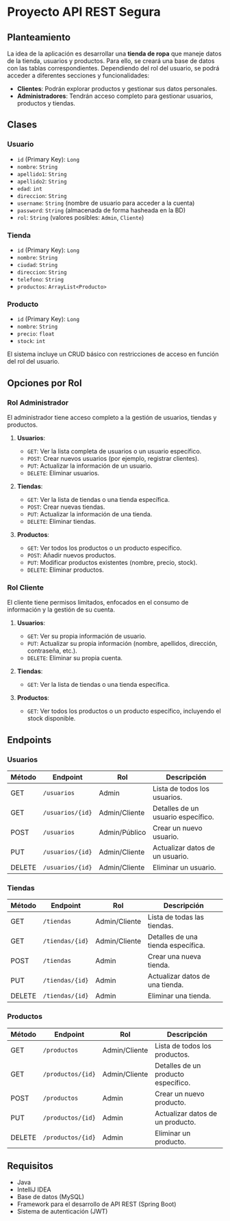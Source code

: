 # Proyecto API REST Segura

## Planteamiento
La idea de la aplicación es desarrollar una **tienda de ropa** que maneje datos de la tienda, usuarios y productos. Para ello, se creará una base de datos con las tablas correspondientes. Dependiendo del rol del usuario, se podrá acceder a diferentes secciones y funcionalidades:
- **Clientes**: Podrán explorar productos y gestionar sus datos personales.
- **Administradores**: Tendrán acceso completo para gestionar usuarios, productos y tiendas.

## Clases

### Usuario
- `id` (Primary Key): `Long`
- `nombre`: `String`
- `apellido1`: `String`
- `apellido2`: `String`
- `edad`: `int`
- `direccion`: `String`
- `username`: `String` (nombre de usuario para acceder a la cuenta)
- `password`: `String` (almacenada de forma hasheada en la BD)
- `rol`: `String` (valores posibles: `Admin`, `Cliente`)

### Tienda
- `id` (Primary Key): `Long`
- `nombre`: `String`
- `ciudad`: `String`
- `direccion`: `String`
- `telefono`: `String`
- `productos`: `ArrayList<Producto>`

### Producto
- `id` (Primary Key): `Long`
- `nombre`: `String`
- `precio`: `float`
- `stock`: `int`

El sistema incluye un CRUD básico con restricciones de acceso en función del rol del usuario.

## Opciones por Rol

### Rol Administrador
El administrador tiene acceso completo a la gestión de usuarios, tiendas y productos.

1. **Usuarios**:
    - `GET`: Ver la lista completa de usuarios o un usuario específico.
    - `POST`: Crear nuevos usuarios (por ejemplo, registrar clientes).
    - `PUT`: Actualizar la información de un usuario.
    - `DELETE`: Eliminar usuarios.

2. **Tiendas**:
    - `GET`: Ver la lista de tiendas o una tienda específica.
    - `POST`: Crear nuevas tiendas.
    - `PUT`: Actualizar la información de una tienda.
    - `DELETE`: Eliminar tiendas.

3. **Productos**:
    - `GET`: Ver todos los productos o un producto específico.
    - `POST`: Añadir nuevos productos.
    - `PUT`: Modificar productos existentes (nombre, precio, stock).
    - `DELETE`: Eliminar productos.

### Rol Cliente
El cliente tiene permisos limitados, enfocados en el consumo de información y la gestión de su cuenta.

1. **Usuarios**:
    - `GET`: Ver su propia información de usuario.
    - `PUT`: Actualizar su propia información (nombre, apellidos, dirección, contraseña, etc.).
    - `DELETE`: Eliminar su propia cuenta.

2. **Tiendas**:
    - `GET`: Ver la lista de tiendas o una tienda específica.

3. **Productos**:
    - `GET`: Ver todos los productos o un producto específico, incluyendo el stock disponible.

## Endpoints

### Usuarios
| Método | Endpoint          | Rol           | Descripción                             |
|--------|-------------------|---------------|-----------------------------------------|
| GET    | `/usuarios`       | Admin         | Lista de todos los usuarios.            |
| GET    | `/usuarios/{id}`  | Admin/Cliente | Detalles de un usuario específico.      |
| POST   | `/usuarios`       | Admin/Público | Crear un nuevo usuario.                 |
| PUT    | `/usuarios/{id}`  | Admin/Cliente | Actualizar datos de un usuario.         |
| DELETE | `/usuarios/{id}`  | Admin/Cliente | Eliminar un usuario.                    |

### Tiendas
| Método | Endpoint          | Rol           | Descripción                             |
|--------|-------------------|---------------|-----------------------------------------|
| GET    | `/tiendas`        | Admin/Cliente | Lista de todas las tiendas.             |
| GET    | `/tiendas/{id}`   | Admin/Cliente | Detalles de una tienda específica.      |
| POST   | `/tiendas`        | Admin         | Crear una nueva tienda.                 |
| PUT    | `/tiendas/{id}`   | Admin         | Actualizar datos de una tienda.         |
| DELETE | `/tiendas/{id}`   | Admin         | Eliminar una tienda.                    |

### Productos
| Método | Endpoint           | Rol           | Descripción                             |
|--------|--------------------|---------------|-----------------------------------------|
| GET    | `/productos`       | Admin/Cliente | Lista de todos los productos.           |
| GET    | `/productos/{id}`  | Admin/Cliente | Detalles de un producto específico.     |
| POST   | `/productos`       | Admin         | Crear un nuevo producto.                |
| PUT    | `/productos/{id}`  | Admin         | Actualizar datos de un producto.        |
| DELETE | `/productos/{id}`  | Admin         | Eliminar un producto.                   |

## Requisitos
- Java
- IntelliJ IDEA
- Base de datos (MySQL)
- Framework para el desarrollo de API REST (Spring Boot)
- Sistema de autenticación (JWT)
